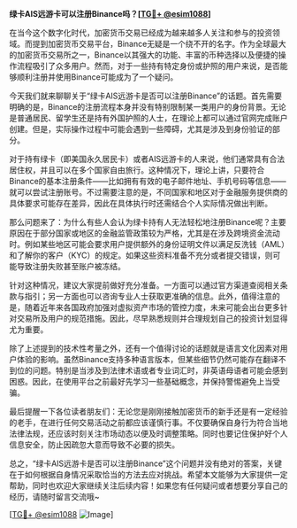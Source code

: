 **绿卡AIS远游卡可以注册Binance吗？[[TG💪+ @esim1088](https://t.me/s/esim1088)]**

在当今这个数字化时代，加密货币交易已经成为越来越多人关注和参与的投资领域。而提到加密货币交易平台，Binance无疑是一个绕不开的名字。作为全球最大的加密货币交易所之一，Binance以其强大的功能、丰富的币种选择以及便捷的操作流程吸引了众多用户。然而，对于一些持有特定身份或护照的用户来说，是否能够顺利注册并使用Binance可能成为了一个疑问。

今天我们就来聊聊关于“绿卡AIS远游卡是否可以注册Binance”的话题。首先需要明确的是，Binance的注册流程本身并没有特别限制某一类用户的身份背景。无论是普通居民、留学生还是持有外国护照的人士，在理论上都可以通过官网完成账户创建。但是，实际操作过程中可能会遇到一些障碍，尤其是涉及到身份验证的部分。

对于持有绿卡（即美国永久居民卡）或者AIS远游卡的人来说，他们通常具有合法居住权，并且可以在多个国家自由旅行。这种情况下，理论上讲，只要符合Binance的基本注册条件——比如拥有有效的电子邮件地址、手机号码等信息——就可以尝试注册账号。不过需要注意的是，不同国家和地区对于金融服务提供商的具体要求可能存在差异，因此在具体执行时还需结合个人实际情况做出判断。

那么问题来了：为什么有些人会认为绿卡持有人无法轻松地注册Binance呢？主要原因在于部分国家或地区的金融监管政策较为严格，尤其是在涉及跨境资金流动时。例如某些地区可能会要求用户提供额外的身份证明文件以满足反洗钱（AML）和了解你的客户（KYC）的规定。如果这些资料准备不充分或者提交错误，则可能导致注册失败甚至账户被冻结。

针对这种情况，建议大家提前做好充分准备。一方面可以通过官方渠道查阅相关条款与指引；另一方面也可以咨询专业人士获取更准确的信息。此外，值得注意的是，随着近年来各国政府加强对虚拟资产市场的管控力度，未来可能会出台更多针对交易所及用户的规范措施。因此，尽早熟悉规则并合理规划自己的投资计划显得尤为重要。

除了上述提到的技术性考量之外，还有一个值得讨论的话题就是语言文化因素对用户体验的影响。虽然Binance支持多种语言版本，但某些细节仍然可能存在翻译不到位的问题。特别是当涉及到法律术语或者专业词汇时，非英语母语者可能会感到困惑。因此，在使用平台之前最好先学习一些基础概念，并保持警惕避免上当受骗。

最后提醒一下各位读者朋友们：无论您是刚刚接触加密货币的新手还是有一定经验的老手，在进行任何交易活动之前都应该谨慎行事。不仅要确保自身行为符合当地法律法规，还应该时刻关注市场动态以便及时调整策略。同时也要记住保护好个人信息安全，防止因疏忽大意而导致不必要的损失。

总之，“绿卡AIS远游卡是否可以注册Binance”这个问题并没有绝对的答案，关键在于如何根据自身情况采取恰当的方法去应对挑战。希望本文能够为大家提供一定帮助，同时也欢迎大家继续关注后续内容！如果您有任何疑问或者想要分享自己的经历，请随时留言交流哦~

[[TG💪+ @esim1088](https://t.me/s/esim1088) ![Image](https://i.postimg.cc/4NQfJmqS/Snipaste-2025-05-13-00-14-12.png)]